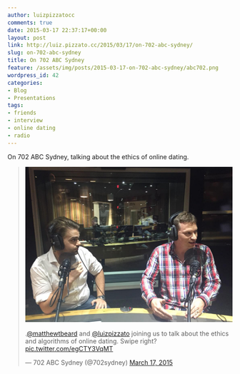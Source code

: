 ```yaml
---
author: luizpizzatocc
comments: true
date: 2015-03-17 22:37:17+00:00
layout: post
link: http://luiz.pizzato.cc/2015/03/17/on-702-abc-sydney/
slug: on-702-abc-sydney
title: On 702 ABC Sydney
feature: /assets/img/posts/2015-03-17-on-702-abc-sydney/abc702.png
wordpress_id: 42
categories:
- Blog
- Presentations
tags:
- friends
- interview
- online dating
- radio
---
```


On 702 ABC Sydney, talking about the ethics of online dating.



> ![702ABCSydney](/assets/img/posts/2015-03-17-on-702-abc-sydney/abc702.png)
>
>
> .[@matthewtbeard](https://twitter.com/matthewtbeard) and [@luizpizzato](https://twitter.com/luizpizzato) joining us to talk about the ethics and algorithms of online dating. Swipe right? [pic.twitter.com/egCTY3VqMT](http://t.co/egCTY3VqMT)
>
> — 702 ABC Sydney (@702sydney) [March 17, 2015](https://twitter.com/702sydney/status/577775347321552896)
